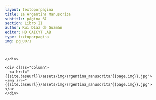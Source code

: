 ```yaml
---
layout: textoporpagina
title: La Argentina Manuscrita
subtitle: página 67
section: Libro II
author: Rui Díaz de Guzmán
editor: HD CAICYT LAB
type: textoporpagina
img: pg_0071
---
```


<div class="row">
    <div class="column">


    </div>

    <div class="column">
      <a href="{{site.baseurl}}/assets/img/argentina_manuscrita/{{page.img}}.jpg"><img src="{{site.baseurl}}/assets/img/argentina_manuscrita/{{page.img}}.jpg"></a>
    </div>
</div>